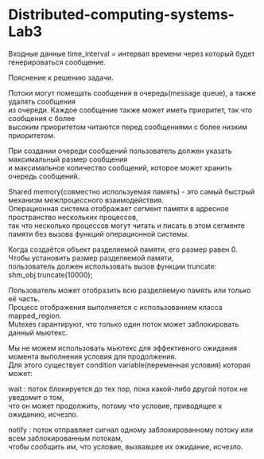 # Distributed-computing-systems-Lab3

Входные данные
time_interval = интервал времени через который будет генерироваться сообщение.      

Пояснение к решению задачи.

Потоки могут помещать сообщения в очередь(message queue), а также удалять сообщения       
из очереди. Каждое сообщение также может иметь приоритет, так что сообщения с более       
высоким приоритетом читаются перед сообщениями с более низким приоритетом.       

При создании очереди сообщений пользователь должен указать максимальный размер сообщения         
и максимальное количество сообщений, которое может хранить очередь сообщений.        

Shared memory(совместно используемая память) - это самый быстрый механизм межпроцессного взаимодействия.        
Операционная система отображает сегмент памяти в адресное пространство нескольких процессов,         
так что несколько процессов могут читать и писать в этом сегменте памяти без вызова функций операционной системы.       

Когда создаётся объект разделяемой памяти, его размер равен 0. Чтобы установить размер разделяемой памяти,         
пользователь должен использовать вызов функции truncate:        
shm_obj.truncate(10000);        

Пользователь может отобразить всю разделяемую память или только её часть.        
Процесс отображения выполняется с использованием класса mapped_region.         
Mutexes гарантируют, что только один поток может заблокировать данный мьютекс.         

Мы не можем использовать мьютекс для эффективного ожидания момента выполнения условия для продолжения.        
Для этого существует condition variable(переменная условия) которая может:      

wait : поток блокируется до тех пор, пока какой-либо другой поток не уведомит о том,        
что он может продолжить, потому что условие, приводящее к ожиданию, исчезло.   

notify : поток отправляет сигнал одному заблокированному потоку или всем заблокированным потокам,         
чтобы сообщить им, что условие, вызвавшее их ожидание, исчезло.
